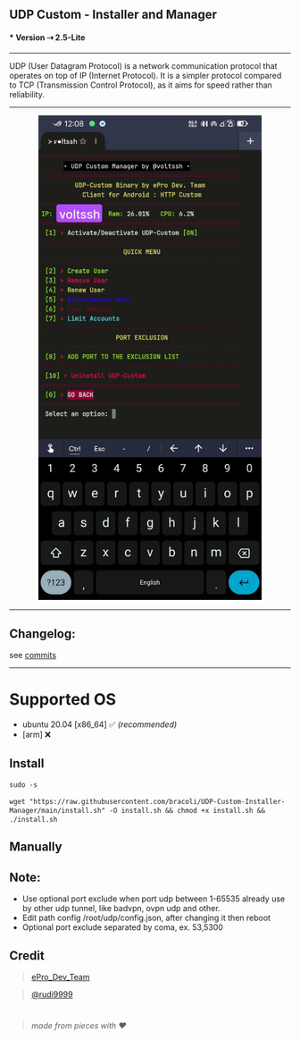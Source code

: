 ## UDP Custom - Installer and Manager
#### * Version ⇢ 2.5-Lite
---
UDP (User Datagram Protocol) is a network communication protocol that operates on top of IP (Internet Protocol). It is a simpler protocol compared to TCP (Transmission Control Protocol), as it aims for speed rather than reliability.


---
<center><img src="https://raw.githubusercontent.com/bracoli/UDP-Custom-Installer-Manager/main/bin/banner.jpg" alt="banner" width="400"/></center>

---
## Changelog: 
see [commits](https://github.com/bracoli/UDP-Custom-Installer-Manager/commits/main)

---

# Supported OS
- ubuntu 20.04 [x86_64] ✅ _(recommended)_
- [arm] ❌

## Install
```
sudo -s
``` 
```
wget "https://raw.githubusercontent.com/bracoli/UDP-Custom-Installer-Manager/main/install.sh" -O install.sh && chmod +x install.sh && ./install.sh
```


## Manually

## Note: 
 * Use optional port exclude when port udp between 1-65535 already use by other udp tunnel, like badvpn, ovpn udp and other.
 * Edit path config /root/udp/config.json, after changing it then reboot
 * Optional port exclude separated by coma, ex. 53,5300

## Credit
 > [ePro_Dev_Team](https://t.me/ePro_Dev_Team/141)

 > [@rudi9999]()

#
  > _made from pieces with ❤️_
#